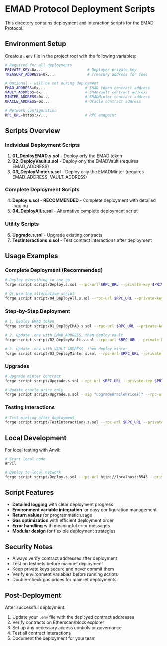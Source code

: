 # EMAD Protocol Deployment Scripts

This directory contains deployment and interaction scripts for the EMAD Protocol.

## Environment Setup

Create a `.env` file in the project root with the following variables:

```bash
# Required for all deployments
PRIVATE_KEY=0x...                    # Deployer private key
TREASURY_ADDRESS=0x...               # Treasury address for fees

# Optional - will be set during deployment
EMAD_ADDRESS=0x...                  # EMAD token contract address
VAULT_ADDRESS=0x...                 # EMADVault contract address  
MINTER_ADDRESS=0x...                # EMADMinter contract address
ORACLE_ADDRESS=0x...                # Oracle contract address

# Network configuration
RPC_URL=https://...                 # RPC endpoint
```

## Scripts Overview

### Individual Deployment Scripts

1. **01_DeployEMAD.s.sol** - Deploy only the EMAD token
2. **02_DeployVault.s.sol** - Deploy only the EMADVault (requires EMAD_ADDRESS)
3. **03_DeployMinter.s.sol** - Deploy only the EMADMinter (requires EMAD_ADDRESS, VAULT_ADDRESS)

### Complete Deployment Scripts

4. **Deploy.s.sol** - **RECOMMENDED** - Complete deployment with detailed logging
5. **04_DeployAll.s.sol** - Alternative complete deployment script

### Utility Scripts

6. **Upgrade.s.sol** - Upgrade existing contracts
7. **TestInteractions.s.sol** - Test contract interactions after deployment

## Usage Examples

### Complete Deployment (Recommended)

```bash
# Deploy everything in one go
forge script script/Deploy.s.sol --rpc-url $RPC_URL --private-key $PRIVATE_KEY --broadcast

# Or use the alternative script
forge script script/04_DeployAll.s.sol --rpc-url $RPC_URL --private-key $PRIVATE_KEY --broadcast
```

### Step-by-Step Deployment

```bash
# 1. Deploy EMAD token
forge script script/01_DeployEMAD.s.sol --rpc-url $RPC_URL --private-key $PRIVATE_KEY --broadcast

# 2. Update .env with EMAD_ADDRESS, then deploy vault
forge script script/02_DeployVault.s.sol --rpc-url $RPC_URL --private-key $PRIVATE_KEY --broadcast

# 3. Update .env with VAULT_ADDRESS, then deploy minter
forge script script/03_DeployMinter.s.sol --rpc-url $RPC_URL --private-key $PRIVATE_KEY --broadcast
```

### Upgrades

```bash
# Upgrade minter contract
forge script script/Upgrade.s.sol --rpc-url $RPC_URL --private-key $PRIVATE_KEY --broadcast

# Update oracle price only
forge script script/Upgrade.s.sol --sig "upgradeOraclePrice()" --rpc-url $RPC_URL --private-key $PRIVATE_KEY --broadcast
```

### Testing Interactions

```bash
# Test minting after deployment
forge script script/TestInteractions.s.sol --rpc-url $RPC_URL --private-key $PRIVATE_KEY --broadcast
```

## Local Development

For local testing with Anvil:

```bash
# Start local node
anvil

# Deploy to local network
forge script script/Deploy.s.sol --rpc-url http://localhost:8545 --private-key 0xac0974bec39a17e36ba4a6b4d238ff944bacb478cbed5efcae784d7bf4f2ff80 --broadcast
```

## Script Features

- **Detailed logging** with clear deployment progress
- **Environment variable integration** for easy configuration management
- **Return values** for programmatic usage
- **Gas optimization** with efficient deployment order
- **Error handling** with meaningful error messages
- **Modular design** for flexible deployment strategies

## Security Notes

- Always verify contract addresses after deployment
- Test on testnets before mainnet deployment
- Keep private keys secure and never commit them
- Verify environment variables before running scripts
- Double-check gas prices for mainnet deployments

## Post-Deployment

After successful deployment:

1. Update your `.env` file with the deployed contract addresses
2. Verify contracts on Etherscan/block explorer
3. Set up any necessary access controls or governance
4. Test all contract interactions
5. Document the deployment for your team